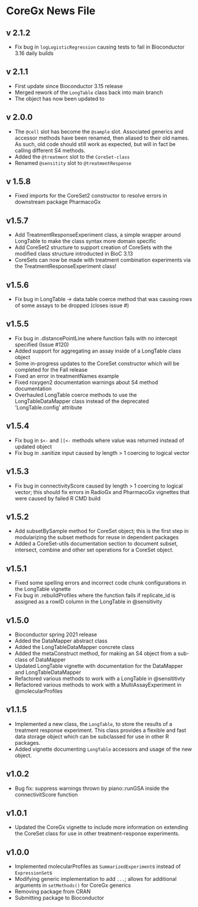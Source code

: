 # CoreGx News File

## v 2.1.2
* Fix bug in `logLogisticRegression` causing tests to fail in Bioconductor 3.16
daily builds

## v 2.1.1
* First update since Bioconductor 3.15 release
* Merged rework of the `LongTable` class back into main branch
* The object has now been updated to

## v 2.0.0
* The `@cell` slot has become the `@sample` slot. Associated generics and
accessor methods have been renamed, then aliased to their old names. As such,
old code should still work as expected, but will in fact be calling different
S4 methods.
* Added the `@treatment` slot to the `CoreSet-class`
* Renamed `@sensitity` slot to `@treatmentResponse`

## v 1.5.8
* Fixed imports for the CoreSet2 constructor to resolve errors in downstream package PharmacoGx

## v1.5.7
* Add TreatmentResponseExperiment class, a simple wrapper around LongTable to make the class syntax more domain specific
* Add CoreSet2 structure to support creation of CoreSets with the modified class structure introducted in BioC 3.13
* CoreSets can now be made with treatment combination experiments via the TreatmentResponseExperiment class!

## v1.5.6
- Fix bug in LongTable -> data.table coerce method that was causing rows of some assays to be dropped (closes issue #)

## v1.5.5
- Fix bug in .distancePointLine where function fails with no intercept specified (Issue #120)
- Added support for aggregating an assay inside of a LongTable class object
- Some in-progress updates to the CoreSet constructor which will be completed for the Fall release
- Fixed an error in treatmentNames example
- Fixed roxygen2 documentation warnings about S4 method documentation
- Overhauled LongTable coerce methods to use the LongTableDataMapper class instead of the deprecated 'LongTable.config' attribute

## v1.5.4
- Fix bug in `$<-` and `[[<-` methods where value was returned instead of updated object
- Fix bug in .sanitize input caused by length > 1 coercing to logical vector

## v1.5.3
- Fix bug in connectivityScore caused by length > 1 coercing to logical vector; this should fix errors in RadioGx and PharmacoGx vignettes that were caused by failed R CMD build

## v1.5.2
- Add subsetBySample method for CoreSet object; this is the first step in
modularizing the subset methods for reuse in dependent packages
- Added a CoreSet-utils documentation section to document subset, intersect,
combine and other set operations for a CoreSet object.

## v1.5.1
- Fixed some spelling errors and incorrect code chunk configurations in the
LongTable vignette
- Fix bug in .rebuildProfiles where the function fails if replicate_id is
assigned as a rowID column in the LongTable in @sensitivity

## v1.5.0
- Bioconductor spring 2021 release
- Added the DataMapper abstract class
- Added the LongTableDataMapper concrete class
- Added the metaConstruct method, for making an S4 object from a sub-class of DataMapper
- Updated LongTable vignette with documentation for the DataMapper and LongTableDataMapper
- Refactored various methods to work with a LongTable in @sensititivty
- Refactored various methods to work with a MultiAssayExperiment in @molecularProfiles

## v1.1.5
- Implemented a new class, the `LongTable`, to store the results of a treatment
response experiment. This class provides a flexible and fast data storage
object which can be subclassed for use in other R packages.
- Added vignette documenting `LongTable` accessors and usage of the new object.

## v1.0.2
- Bug fix: suppress warnings thrown by piano::runGSA inside the connectivitScore
function

## v1.0.1
- Updated the CoreGx vignette to include more information on extending the
CoreSet class for use in other treatment-response experiments.

## v1.0.0
- Implemented molecularProfiles as `SummarizedExperiment`s instead of `ExpressionSet`s
- Modifying generic implementation to add `...`; allows for additional arguments in `setMethods()` for CoreGx generics
- Removing package from CRAN
- Submitting package to Bioconductor